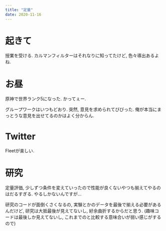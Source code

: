 ```yaml
---
title: "定量"
date: 2020-11-16
---
```


# 起きて
授業を受ける. カルマンフィルターはそれなりに知ってたけど, 色々導出あるよね.

# お昼
原神で世界ランク5になった. かってぇー.

グループワークはいつもどおり. 突然, 意見を求められてびびった. 俺が本当にまっとうな意見を出せてるのかはよく分からん.

# Twitter
Fleetが楽しい.

# 研究
定量評価, 少しずつ条件を変えていったので性能が良くないやつも揃えてやるのはだるすぎる. やるしかないんですが...

研究のコードが面倒くさくなるの, 実験とかのデータを最後で揃える必要があるんだけど, 研究は大抵最後が見えてないし, 紆余曲折するからだと思う. (趣味コードは最後しか見えてないし, これまでのと比較する意味合いが弱い感じがするので)